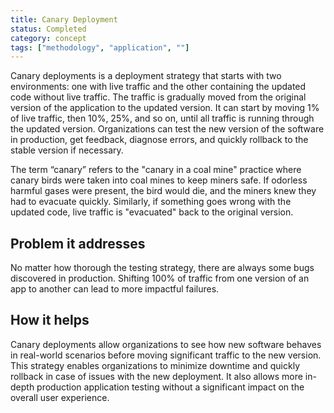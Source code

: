 ```yaml
---
title: Canary Deployment
status: Completed
category: concept
tags: ["methodology", "application", ""]
---
```



Canary deployments is a deployment strategy that starts with two environments: 
one with live traffic and the other containing the updated code without live traffic. 
The traffic is gradually moved from the original version of the application to the updated version. 
It can start by moving 1% of live traffic, then 10%, 25%, and so on, 
until all traffic is running through the updated version. 
Organizations can test the new version of the software in production, get feedback, 
diagnose errors, and quickly rollback to the stable version if necessary.  

The term “canary” refers to the "canary in a coal mine" practice 
where canary birds were taken into coal mines to keep miners safe. 
If odorless harmful gases were present, the bird would die, and the miners knew they had to evacuate quickly. 
Similarly, if something goes wrong with the updated code, live traffic is "evacuated" back to the original version. 

## Problem it addresses

No matter how thorough the testing strategy, there are always some bugs discovered in production. 
Shifting 100% of traffic from one version of an app to another can lead to more impactful failures.

## How it helps

Canary deployments allow organizations to see how new software behaves in real-world scenarios 
before moving significant traffic to the new version. 
This strategy enables organizations to minimize downtime and quickly rollback in case of issues with the new deployment. 
It also allows more in-depth production application testing without a significant impact on the overall user experience.

